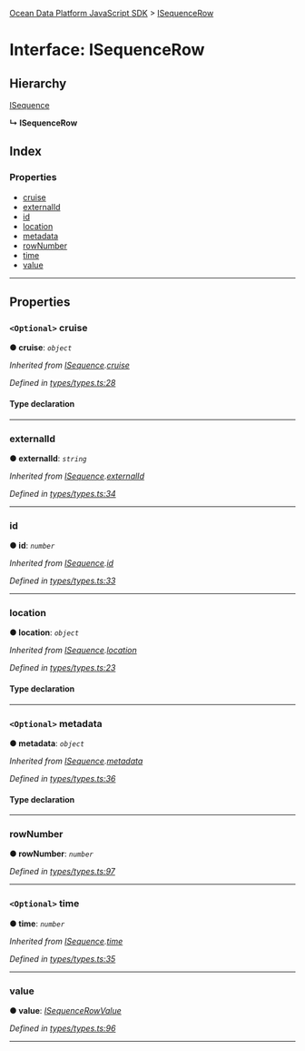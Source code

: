 [Ocean Data Platform JavaScript SDK](../README.md) > [ISequenceRow](../interfaces/isequencerow.md)

# Interface: ISequenceRow

## Hierarchy

 [ISequence](isequence.md)

**↳ ISequenceRow**

## Index

### Properties

* [cruise](isequencerow.md#cruise)
* [externalId](isequencerow.md#externalid)
* [id](isequencerow.md#id)
* [location](isequencerow.md#location)
* [metadata](isequencerow.md#metadata)
* [rowNumber](isequencerow.md#rownumber)
* [time](isequencerow.md#time)
* [value](isequencerow.md#value)

---

## Properties

<a id="cruise"></a>

### `<Optional>` cruise

**● cruise**: *`object`*

*Inherited from [ISequence](isequence.md).[cruise](isequence.md#cruise)*

*Defined in [types/types.ts:28](https://github.com/C4IROcean/ODP-sdk-js/blob/26e019a/source/types/types.ts#L28)*

#### Type declaration

___
<a id="externalid"></a>

###  externalId

**● externalId**: *`string`*

*Inherited from [ISequence](isequence.md).[externalId](isequence.md#externalid)*

*Defined in [types/types.ts:34](https://github.com/C4IROcean/ODP-sdk-js/blob/26e019a/source/types/types.ts#L34)*

___
<a id="id"></a>

###  id

**● id**: *`number`*

*Inherited from [ISequence](isequence.md).[id](isequence.md#id)*

*Defined in [types/types.ts:33](https://github.com/C4IROcean/ODP-sdk-js/blob/26e019a/source/types/types.ts#L33)*

___
<a id="location"></a>

###  location

**● location**: *`object`*

*Inherited from [ISequence](isequence.md).[location](isequence.md#location)*

*Defined in [types/types.ts:23](https://github.com/C4IROcean/ODP-sdk-js/blob/26e019a/source/types/types.ts#L23)*

#### Type declaration

___
<a id="metadata"></a>

### `<Optional>` metadata

**● metadata**: *`object`*

*Inherited from [ISequence](isequence.md).[metadata](isequence.md#metadata)*

*Defined in [types/types.ts:36](https://github.com/C4IROcean/ODP-sdk-js/blob/26e019a/source/types/types.ts#L36)*

#### Type declaration

___
<a id="rownumber"></a>

###  rowNumber

**● rowNumber**: *`number`*

*Defined in [types/types.ts:97](https://github.com/C4IROcean/ODP-sdk-js/blob/26e019a/source/types/types.ts#L97)*

___
<a id="time"></a>

### `<Optional>` time

**● time**: *`number`*

*Inherited from [ISequence](isequence.md).[time](isequence.md#time)*

*Defined in [types/types.ts:35](https://github.com/C4IROcean/ODP-sdk-js/blob/26e019a/source/types/types.ts#L35)*

___
<a id="value"></a>

###  value

**● value**: *[ISequenceRowValue](isequencerowvalue.md)*

*Defined in [types/types.ts:96](https://github.com/C4IROcean/ODP-sdk-js/blob/26e019a/source/types/types.ts#L96)*

___

